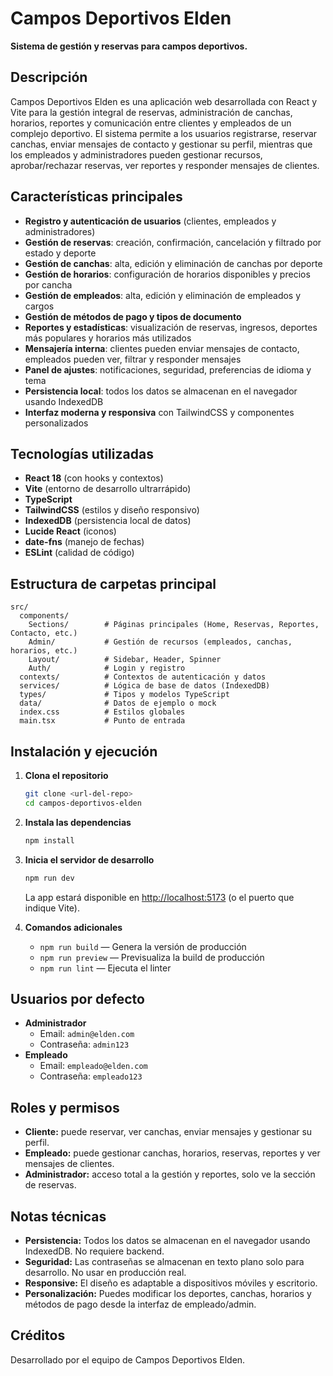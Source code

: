 # Campos Deportivos Elden

**Sistema de gestión y reservas para campos deportivos.**

## Descripción

Campos Deportivos Elden es una aplicación web desarrollada con React y Vite para la gestión integral de reservas, administración de canchas, horarios, reportes y comunicación entre clientes y empleados de un complejo deportivo. El sistema permite a los usuarios registrarse, reservar canchas, enviar mensajes de contacto y gestionar su perfil, mientras que los empleados y administradores pueden gestionar recursos, aprobar/rechazar reservas, ver reportes y responder mensajes de clientes.

## Características principales

- **Registro y autenticación de usuarios** (clientes, empleados y administradores)
- **Gestión de reservas**: creación, confirmación, cancelación y filtrado por estado y deporte
- **Gestión de canchas**: alta, edición y eliminación de canchas por deporte
- **Gestión de horarios**: configuración de horarios disponibles y precios por cancha
- **Gestión de empleados**: alta, edición y eliminación de empleados y cargos
- **Gestión de métodos de pago y tipos de documento**
- **Reportes y estadísticas**: visualización de reservas, ingresos, deportes más populares y horarios más utilizados
- **Mensajería interna**: clientes pueden enviar mensajes de contacto, empleados pueden ver, filtrar y responder mensajes
- **Panel de ajustes**: notificaciones, seguridad, preferencias de idioma y tema
- **Persistencia local**: todos los datos se almacenan en el navegador usando IndexedDB
- **Interfaz moderna y responsiva** con TailwindCSS y componentes personalizados

## Tecnologías utilizadas

- **React 18** (con hooks y contextos)
- **Vite** (entorno de desarrollo ultrarrápido)
- **TypeScript**
- **TailwindCSS** (estilos y diseño responsivo)
- **IndexedDB** (persistencia local de datos)
- **Lucide React** (iconos)
- **date-fns** (manejo de fechas)
- **ESLint** (calidad de código)

## Estructura de carpetas principal

```
src/
  components/
    Sections/        # Páginas principales (Home, Reservas, Reportes, Contacto, etc.)
    Admin/           # Gestión de recursos (empleados, canchas, horarios, etc.)
    Layout/          # Sidebar, Header, Spinner
    Auth/            # Login y registro
  contexts/          # Contextos de autenticación y datos
  services/          # Lógica de base de datos (IndexedDB)
  types/             # Tipos y modelos TypeScript
  data/              # Datos de ejemplo o mock
  index.css          # Estilos globales
  main.tsx           # Punto de entrada
```

## Instalación y ejecución

1. **Clona el repositorio**
   ```bash
   git clone <url-del-repo>
   cd campos-deportivos-elden
   ```

2. **Instala las dependencias**
   ```bash
   npm install
   ```

3. **Inicia el servidor de desarrollo**
   ```bash
   npm run dev
   ```
   La app estará disponible en [http://localhost:5173](http://localhost:5173) (o el puerto que indique Vite).

4. **Comandos adicionales**
   - `npm run build` — Genera la versión de producción
   - `npm run preview` — Previsualiza la build de producción
   - `npm run lint` — Ejecuta el linter

## Usuarios por defecto

- **Administrador**
  - Email: `admin@elden.com`
  - Contraseña: `admin123`
- **Empleado**
  - Email: `empleado@elden.com`
  - Contraseña: `empleado123`

## Roles y permisos

- **Cliente:** puede reservar, ver canchas, enviar mensajes y gestionar su perfil.
- **Empleado:** puede gestionar canchas, horarios, reservas, reportes y ver mensajes de clientes.
- **Administrador:** acceso total a la gestión y reportes, solo ve la sección de reservas.

## Notas técnicas

- **Persistencia:** Todos los datos se almacenan en el navegador usando IndexedDB. No requiere backend.
- **Seguridad:** Las contraseñas se almacenan en texto plano solo para desarrollo. No usar en producción real.
- **Responsive:** El diseño es adaptable a dispositivos móviles y escritorio.
- **Personalización:** Puedes modificar los deportes, canchas, horarios y métodos de pago desde la interfaz de empleado/admin.

## Créditos

Desarrollado por el equipo de Campos Deportivos Elden. 